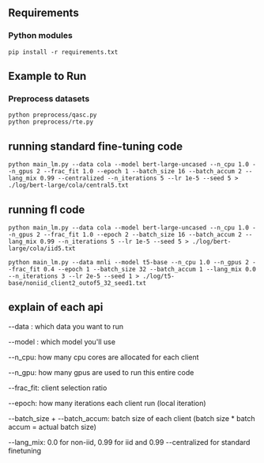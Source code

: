 ## Requirements
### Python modules
```
pip install -r requirements.txt
```

## Example to Run
### Preprocess datasets
```
python preprocess/qasc.py
python preprocess/rte.py
```

## running standard fine-tuning code
```
python main_lm.py --data cola --model bert-large-uncased --n_cpu 1.0 --n_gpus 2 --frac_fit 1.0 --epoch 1 --batch_size 16 --batch_accum 2 --lang_mix 0.99 --centralized --n_iterations 5 --lr 1e-5 --seed 5 > ./log/bert-large/cola/central5.txt
```
## running fl code 
```
python main_lm.py --data cola --model bert-large-uncased --n_cpu 1.0 --n_gpus 2 --frac_fit 1.0 --epoch 2 --batch_size 16 --batch_accum 2 --lang_mix 0.99 --n_iterations 5 --lr 1e-5 --seed 5 > ./log/bert-large/cola/iid5.txt

python main_lm.py --data mnli --model t5-base --n_cpu 1.0 --n_gpus 2 --frac_fit 0.4 --epoch 1 --batch_size 32 --batch_accum 1 --lang_mix 0.0 --n_iterations 3 --lr 2e-5 --seed 1 > ./log/t5-base/noniid_client2_outof5_32_seed1.txt

```

## explain of each api

--data : which data you want to run

--model : which model you'll use

--n_cpu: how many cpu cores are allocated for each client

--n_gpu: how many gpus are used to run this entire code

--frac_fit: client selection ratio

--epoch: how many iterations each client run (local iteration)

--batch_size + --batch_accum: batch size of each client (batch size * batch accum = actual batch size)

--lang_mix: 0.0 for non-iid, 0.99 for iid and 0.99 --centralized for standard finetuning 

